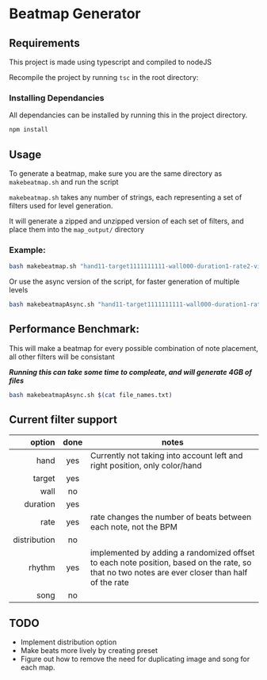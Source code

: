 # Beatmap Generator

## Requirements

This project is made using typescript and compiled to nodeJS

Recompile the project by running `tsc` in the root directory: 

### Installing Dependancies

All dependancies can be installed by running this in the project directory.

```bash
npm install
```

## Usage
To generate a beatmap, make sure you are the same directory as `makebeatmap.sh` and run the script

`makebeatmap.sh` takes any number of strings, each representing a set of filters used for level generation.

It will generate a zipped and unzipped version of each set of filters, and place them into the `map_output/` directory


### Example:

```bash 
bash makebeatmap.sh "hand11-target1111111111-wall000-duration1-rate2-visdistance2-distribution1-rhythm1-song1"
```
Or use the async version of the script, for faster generation of multiple levels
```bash
bash makebeatmapAsync.sh "hand11-target1111111111-wall000-duration1-rate2-visdistance2-distribution1-rhythm1-song1"
```

## Performance Benchmark:


This will make a beatmap for every possible combination of note placement, all other filters will be consistant

**_Running this can take some time to compleate, and will generate 4GB of files_**

```bash
bash makebeatmapAsync.sh $(cat file_names.txt)
```

## Current filter support

|       option | done  | notes                                                                                                                                          |
| -----------: | :---: | ---------------------------------------------------------------------------------------------------------------------------------------------- |
|         hand |  yes  | Currently not taking into account left and right position, only color/hand                                                                     |
|       target |  yes  |                                                                                                                                                |
|         wall |  no   |                                                                                                                                                |
|     duration |  yes  |                                                                                                                                                |
|         rate |  yes  | rate changes the number of beats between each note, not the BPM                                                                                |
| distribution |  no   |                                                                                                                                                |
|       rhythm |  yes  | implemented by adding a randomized offset to each note position, based on the rate, so that no two notes are ever closer than half of the rate |
|         song |  no   |                                                                                                                                                |

## TODO
 - Implement distribution option
 - Make beats more lively by creating preset
 - Figure out how to remove the need for duplicating image and song for each map.